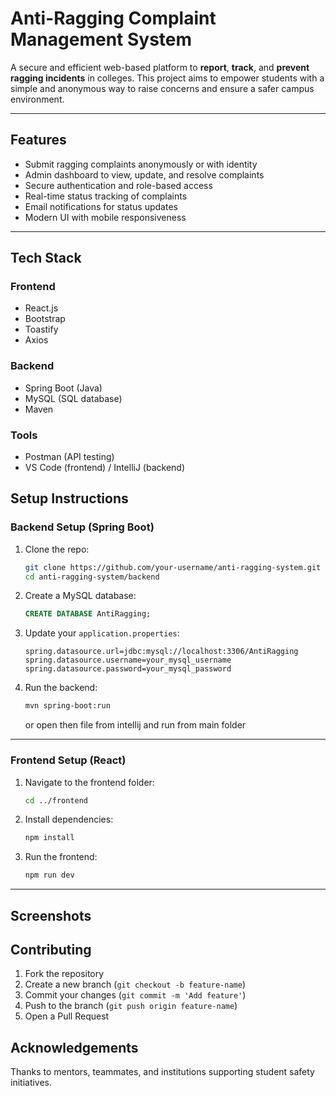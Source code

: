 # Anti-Ragging Complaint Management System

A secure and efficient web-based platform to **report**, **track**, and **prevent ragging incidents** in colleges. This project aims to empower students with a simple and anonymous way to raise concerns and ensure a safer campus environment.

---

## Features

- Submit ragging complaints anonymously or with identity  
- Admin dashboard to view, update, and resolve complaints  
- Secure authentication and role-based access  
- Real-time status tracking of complaints  
- Email notifications for status updates  
- Modern UI with mobile responsiveness  

---

## Tech Stack

### Frontend
- React.js  
- Bootstrap  
- Toastify  
- Axios  

### Backend
- Spring Boot (Java)  
- MySQL (SQL database)  
- Maven  

### Tools
- Postman (API testing)  
- VS Code (frontend) / IntelliJ (backend)

##  Setup Instructions

###  Backend Setup (Spring Boot)

1. Clone the repo:
   ```bash
   git clone https://github.com/your-username/anti-ragging-system.git
   cd anti-ragging-system/backend
   ```

2. Create a MySQL database:
   ```sql
   CREATE DATABASE AntiRagging;
   ```

3. Update your `application.properties`:
   ```properties
   spring.datasource.url=jdbc:mysql://localhost:3306/AntiRagging
   spring.datasource.username=your_mysql_username
   spring.datasource.password=your_mysql_password
   ```

4. Run the backend:
   ```bash
   mvn spring-boot:run
   ```
   or open then file from intellij and run from main folder

---

###  Frontend Setup (React)

1. Navigate to the frontend folder:
   ```bash
   cd ../frontend
   ```

2. Install dependencies:
   ```bash
   npm install
   ```

3. Run the frontend:
   ```bash
   npm run dev
   ```

---

##  Screenshots




## Contributing

1. Fork the repository  
2. Create a new branch (`git checkout -b feature-name`)  
3. Commit your changes (`git commit -m 'Add feature'`)  
4. Push to the branch (`git push origin feature-name`)  
5. Open a Pull Request



##  Acknowledgements

Thanks to mentors, teammates, and institutions supporting student safety initiatives.


